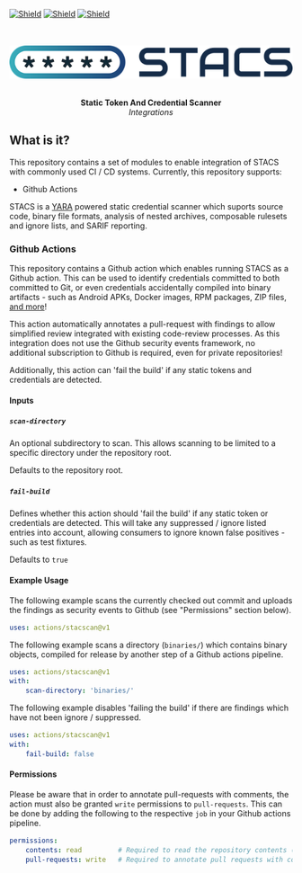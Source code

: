 [![Shield](https://img.shields.io/docker/pulls/stacscan/stacs?style=flat-square)](https://hub.docker.com/r/stacscan/stacs)
[![Shield](https://img.shields.io/docker/image-size/stacscan/stacs?style=flat-square)](https://hub.docker.com/r/stacscan/stacs/tags?page=1&ordering=last_updated)
[![Shield](https://img.shields.io/twitter/follow/stacscan?style=flat-square)](https://twitter.com/stacscan)
<p align="center">
    <br /><br />
    <img src="./docs/images/STACS-Logo-RGB.small.png?raw=true">
</p>
<p align="center">
    <br />
    <b>Static Token And Credential Scanner</b>
    <br />
    <i>Integrations</i>
    <br />
</p>

## What is it?

This repository contains a set of modules to enable integration of STACS with commonly
used CI / CD systems. Currently, this repository supports:

* Github Actions

STACS is a [YARA](https://virustotal.github.io/yara/) powered static credential scanner
which suports source code, binary file formats, analysis of nested archives, composable
rulesets and ignore lists, and SARIF reporting.

### Github Actions

This repository contains a Github action which enables running STACS as a Github
action. This can be used to identify credentials committed to both committed to Git, or
even credentials accidentally compiled into binary artifacts - such as Android APKs,
Docker images, RPM packages, ZIP files, [and more](https://github.com/stacscan/stacs/blob/main/README.md#what-does-stacs-support)!

This action automatically annotates a pull-request with findings to allow simplified
review integrated with existing code-review processes. As this integration does not use
the Github security events framework, no additional subscription to Github is required,
even for private repositories!

Additionally, this action can 'fail the build' if any static tokens and credentials are
detected.

#### Inputs

##### `scan-directory`

An optional subdirectory to scan. This allows scanning to be limited to a specific
directory under the repository root.

Defaults to the repository root.

##### `fail-build`

Defines whether this action should 'fail the build' if any static token or credentials
are detected. This will take any suppressed / ignore listed entries into account,
allowing consumers to ignore known false positives - such as test fixtures.

Defaults to `true`

#### Example Usage

The following example scans the currently checked out commit and uploads the findings
as security events to Github (see "Permissions" section below).

```yaml
uses: actions/stacscan@v1
```

The following example scans a directory (`binaries/`) which contains binary objects,
compiled for release by another step of a Github actions pipeline.

```yaml
uses: actions/stacscan@v1
with:
    scan-directory: 'binaries/'
```

The following example disables 'failing the build' if there are findings which have not
been ignore / suppressed.

```yaml
uses: actions/stacscan@v1
with:
    fail-build: false
```

#### Permissions

Please be aware that in order to annotate pull-requests with comments, the action must
also be granted `write` permissions to `pull-requests`. This can be done by adding the
following to the respective `job` in your Github actions pipeline.

```yaml
permissions:
    contents: read         # Required to read the repository contents (checkout).
    pull-requests: write   # Required to annotate pull requests with comments.
```
